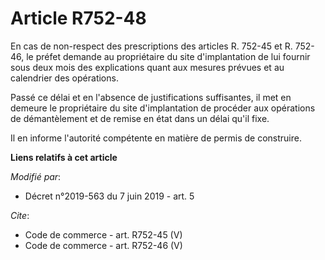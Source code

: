 # Article R752-48

En cas de non-respect des prescriptions des articles R. 752-45 et R. 752-46, le préfet demande au propriétaire du site
d'implantation de lui fournir sous deux mois des explications quant aux mesures prévues et au calendrier des opérations. 

Passé ce délai et en l'absence de justifications suffisantes, il met en demeure le propriétaire du site d'implantation de
procéder aux opérations de démantèlement et de remise en état dans un délai qu'il fixe. 

Il en informe l'autorité compétente en matière de permis de construire.

**Liens relatifs à cet article**

_Modifié par_:

  - Décret n°2019-563 du 7 juin 2019 - art. 5

_Cite_:

  - Code de commerce - art. R752-45 (V)
  - Code de commerce - art. R752-46 (V)
